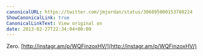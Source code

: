 ```yaml
---
canonicalURL: https://twitter.com/jmjordan/status/306895000153780224
ShowCanonicalLink: true
CanonicalLinkText: View original on
date: 2013-02-27T22:34:04+00:00
---
```

Zero. [http://instagr.am/p/WQFinzoxHV/](http://instagr.am/p/WQFinzoxHV/)
